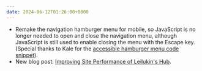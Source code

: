 ```yaml
---
date: 2024-06-12T01:26:00+0800
---
```


* Remake the navigation hamburger menu for mobile, so JavaScript is no longer needed to open and close the navigation menu, although JavaScript is still used to enable closing the menu with the Escape key. (Special thanks to Kale for the [accessible hamburger menu code snippet](https://kalechips.net/projects/snippets/burger)).
* New blog post: [Improving Site Performance of Leilukin's Hub](/blog/posts/2024-06-12-performance-improvement-leilukins-hub/).